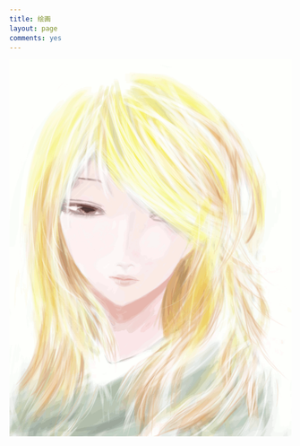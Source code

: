 ```yaml
---
title: 绘画
layout: page
comments: yes
---
```

<div id="draw"><img src="./image/2014-02-06.gif"></img></div>
